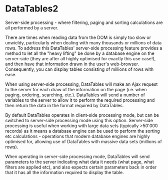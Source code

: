 # DataTables2

Server-side processing - where filtering, paging and sorting calculations are all performed by a server.

There are times when reading data from the DOM is simply too slow or unwieldy, particularly when dealing with many thousands or millions of data rows. To address this DataTables' server-side processing feature provides a method to let all the "heavy lifting" be done by a database engine on the server-side (they are after all highly optimised for exactly this use case!), and then have that information drawn in the user's web-browser. Consequently, you can display tables consisting of millions of rows with ease.

When using server-side processing, DataTables will make an Ajax request to the server for each draw of the information on the page (i.e. when paging, ordering, searching, etc.). DataTables will send a number of variables to the server to allow it to perform the required processing and then return the data in the format required by DataTables.

By default DataTables operates in client-side processing mode, but can be switched to server-side processing mode using this option. Server-side processing is useful when working with large data sets (typically >50'000 records) as it means a database engine can be used to perform the sorting etc calculations - operations that modern database engines are highly optimised for, allowing use of DataTables with massive data sets (millions of rows).

When operating in server-side processing mode, DataTables will send parameters to the server indicating what data it needs (what page, what filters are applied etc), and also expects certain parameters back in order that it has all the information required to display the table. 